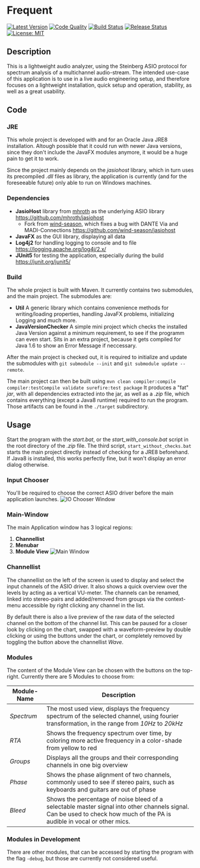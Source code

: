 # Frequent
[![Latest Version](https://img.shields.io/github/v/release/AdminOfThis/Frequent?include_prereleases)](https://github.com/AdminOfThis/Frequent/releases)
[![Code Quality](https://www.code-inspector.com/project/1259/score/svg)](https://www.code-inspector.com/project/dashboard/1259) [![Build Status](https://github.com/AdminOfThis/Frequent/workflows/Build/badge.svg)](https://github.com/AdminOfThis/Frequent/actions) [![Release Status](https://github.com/AdminOfThis/Frequent/workflows/Release/badge.svg)](https://github.com/AdminOfThis/Frequent/releases) [![License: MIT](https://img.shields.io/github/license/AdminOfThis/Frequent)](https://opensource.org/licenses/MIT)

## Description

This is a lightweight audio analyzer, using the Steinberg ASIO protocol for spectrum analysis of a multichannel audio-stream.
The intended use-case of this application is to use in a live audio engineering setup, and therefore focuses on a lightweight installation, quick setup and operation, stability, as well as a great usability.


## Code
### JRE
This whole project is developed with and for an Oracle Java JRE8 installation.
Altough possible that it could run with newer Java versions, since they don't include the JavaFX modules anymore, it would be a huge pain to get it to work. 

Since the project mainly depends on the *jasiohost* library, which in turn uses its precompiled *.dll* files as library, the application is currently (and for the foreseeable future) only able to run on Windows machines.
### Dependencies
 - **JasioHost** library from [mhroth](https://github.com/mhroth) as the underlying ASIO library
 https://github.com/mhroth/jasiohost
	 - Fork from [wind-season](https://github.com/wind-season), which fixes a bug with DANTE Via and MADI-Connections
	 https://github.com/wind-season/jasiohost
 - **JavaFX** as the GUI library, displaying all data
 - **Log4j2** for handling logging to console and to file
 https://logging.apache.org/log4j/2.x/
 - **JUnit5** for testing the application, especially during the build
 https://junit.org/junit5/

### Build
The whole project is built with Maven. It currently contains two submodules, and the main project. The submodules are:

 - **Util** A generic library which contains convenience methods for writing/loading properties, handling JavaFX problems, initializing Logging and much more.
 - **JavaVersionChecker** A simple mini project which checks the installed Java Version against a minimum requirement, to see if the programm can even start. Sits in an extra project, because it gets compiled for Java 1.6 to show an Error Message if neccessary.
 
After the main project is checked out, it is required to initialize and update the submodules with `git submodule --init` and `git submodule update --remote`.

The main project can then be built using `mvn clean compiler:compile compiler:testCompile validate surefire:test package`
It produces a "fat" *jar*, with all dependencies extracted into the jar, as well as a *.zip* file, which contains everything (except a Java8 runtime) required to run the program.
Those artifacts can be found in the `./target` subdirectory.

## Usage
Start the program with the *start.bat*, or the *start_with_console.bat* script in the root directory of the *.zip* file.
The third script, `start_without_checks.bat` starts the main project directly instead of checking for a JRE8 beforehand. If Java8 is installed, this works perfectly fine, but it won't display an error dialog otherwise.
### Input Chooser
You'll be required to choose the correct ASIO driver before the main application launches. 
![IO Chooser Window](https://i.postimg.cc/bJvncW72/grafik.png) 
### Main-Window
The main Application window has 3 logical regions:
 1.  **Channellist** 
 2.  **Menubar**
 3. **Module View**
![Main Window](https://i.postimg.cc/HkyRbskB/grafik.png)
### Channellist
The channellist on the left of the screen is used to display and select the input channels of the ASIO driver. It also shows a quick overview over the levels by acting as a vertical VU-meter.
The channels can be renamed, linked into stereo-pairs and added/removed from groups via the context-menu accessible by right clicking any channel in the list.

By default there is also a live preview of the raw data of the selected channel on the bottom of the channel list. This can be paused for a closer look by clicking on the chart, swapped with a waveform-preview by double clicking or using the buttons under the chart, or completely removed by toggling the button above the channellist *Wave*.

### Modules
The content of the Module View can be chosen with the buttons on the top-right.
Currently there are 5 Modules to choose from:

| Module-Name | Description |
| --- | --- |
|*Spectrum* | The most used view, displays the frequency spectrum of the selected channel, using fourier transformation, in the range from *10Hz* to *20kHz* |
|*RTA* | Shows the frequency spectrum over time, by coloring more active frequency in a color-shade from yellow to red |
|*Groups* | Displays all the groups and their corresponding channels in one big overview|
|*Phase*|Shows the phase alignment of two channels, commonly used to see if stereo pairs, such as keyboards and guitars are out of phase |.
|*Bleed*| Shows the percentage of noise bleed of a selectable master signal into other channels signal. Can be used to check how much of the PA is audible in vocal or other mics. |
### Modules in Development
There are other modules, that can be accessed by starting the program with the flag `-debug`, but those are currently not considered useful.
